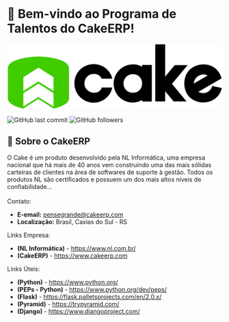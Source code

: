 # 🧁 Bem-vindo ao Programa de Talentos do CakeERP!

<a href ="https://www.cakeerp.com" target="_blank"><img src="docs/logo-cakeerp.png"></a>

![GitHub last commit](https://img.shields.io/github/last-commit/CakeERP/cakeerp-talent-program)
![GitHub followers](https://img.shields.io/github/followers/CakeERP?label=Cake%20ERP&style=social)
## 🚀  Sobre o CakeERP
O Cake é um produto desenvolvido pela NL Informática, uma empresa nacional que há mais de 40 anos vem construindo uma das mais sólidas carteiras de clientes na área de softwares de suporte à gestão. Todos os produtos NL são certificados e possuem um dos mais altos níveis de confiabilidade...
<br>
<br>
Contato:

- <b>E-email:</b> pensegrande@cakeerp.com
- <b>Localização:</b> Brasil, Caxias do Sul - RS</b>

Links Empresa:
- <b>(NL Informática)</b> - https://www.nl.com.br/
- <b>(CakeERP)</b> - https://www.cakeerp.com

Links Úteis:
- <b>(Python)</b> - https://www.python.org/
- <b>(PEPs - Python)</b> - https://www.python.org/dev/peps/
- <b>(Flask)</b> - https://flask.palletsprojects.com/en/2.0.x/
- <b>(Pyramid)</b> - https://trypyramid.com/
- <b>(Django)</b> - https://www.djangoproject.com/
<p>
